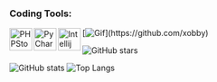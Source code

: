 ### Coding Tools:
<img align="left" alt="PHPStorm" width="40px" src="https://resources.jetbrains.com/storage/products/company/brand/logos/PhpStorm_icon.png" />
<img align="left" alt="PyCharm" width="40px" src="https://i.imgur.com/cCSh9nO.png" />
<img align="left" alt="Intellij" width="40px" src="https://cdn.icon-icons.com/icons2/3053/PNG/512/intellij_macos_bigsur_icon_190061.png" />


[![Gif](https://readme-typing-svg.herokuapp.com/?color=%2300FFE2E&center=true&vCenter=true&lines=Hi+i+am+xobby!i+am+a+tiktoker;I+love+gaming+and+programming.)](https://github.com/xobby)


![GitHub stars](https://img.shields.io/github/stars/xobby?logo=github&style=social)

<section id='stats'>

  ![GitHub stats](https://github-readme-stats.vercel.app/api?username=xobby&show_icons=true&theme=radical)
  ![Top Langs](https://github-readme-stats.vercel.app/api/top-langs/?username=xobby&layout=compact)
